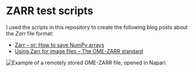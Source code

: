 # ZARR test scripts

I used the scripts in this repository to create the following blog posts about the _Zarr_ file format:

* [Zarr – or: How to save NumPy arrays](https://www.fabriziomusacchio.com/blog/2022-10-19-Zarr_for_NumPy_arrays)
* [Using Zarr for image files – The OME-ZARR standard](https://www.fabriziomusacchio.com/blog/2022-10-24-Zarr_and_images)


![](Napari_remote_load.gif "Example of a remotely stored OME-ZARR file, opened in Napari.")